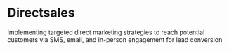 # Directsales
Implementing targeted direct marketing strategies to reach potential customers via SMS, email, and in-person engagement for lead conversion
